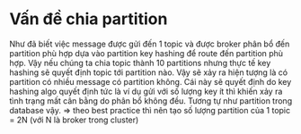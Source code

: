 # Vấn đề chia partition
Như đã biết việc message được gửi đến 1 topic và được broker phân bổ đến partition phù hợp dựa vào partition key hashing để route đến partition phù hợp.
Vậy nếu chúng ta chia topic thành 10 partitions nhưng thực tế key hashing sẽ quyết định topic tới partition nào. Vậy sẽ xảy ra hiện tượng là có partition có nhiều message có partition không. Cái này sẽ quyết định do key hashing algo quyết định tức là ví dụ gửi với số lượng key ít thì khiến xảy ra tình trạng mất cân bằng do phân bổ không đều. Tương tự như partition trong database vậy.
=> theo best practice thì nên tạo số lượng partition của 1 topic = 2N (với N là broker trong cluster)
